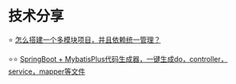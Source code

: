 # 技术分享

⭐️ [怎么搭建一个多模块项目，并且依赖统一管理？](./怎么搭建一个多模块项目，并且依赖统一管理.md)


⭐️⭐️ [SpringBoot + MybatisPlus代码生成器，一键生成do，controller，service，mapper等文件](./SpringBoot%20+%20MybatisPlus代码生成器.md)
